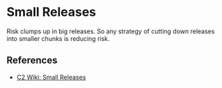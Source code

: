 # Small Releases

Risk clumps up in big releases. So any strategy of cutting down releases into smaller chunks is reducing risk.  

## References

* [C2 Wiki: Small Releases](https://c2.com/cgi/wiki?SmallReleases)
